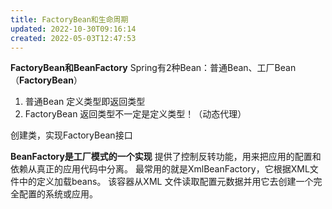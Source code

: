 ```yaml
---
title: FactoryBean和生命周期
updated: 2022-10-30T09:16:14
created: 2022-05-03T12:47:53
---
```


**FactoryBean和BeanFactory**
Spring有2种Bean：普通Bean、工厂Bean（**FactoryBean**）
1.  普通Bean
定义类型即返回类型
1.  FactoryBean
返回类型不一定是定义类型！（动态代理）

创建类，实现FactoryBean接口

**BeanFactory是工厂模式的一个实现**
提供了控制反转功能，用来把应用的配置和依赖从真正的应用代码中分离。
最常用的就是XmlBeanFactory，它根据XML文件中的定义加载beans。
该容器从XML 文件读取配置元数据并用它去创建一个完全配置的系统或应用。

